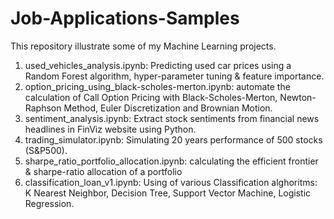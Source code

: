 # Job-Applications-Samples
This repository illustrate some of my Machine Learning projects.
1) used_vehicles_analysis.ipynb: Predicting used car prices using a Random Forest algorithm, hyper-parameter tuning & feature importance.
2) option_pricing_using_black-scholes-merton.ipynb: automate the calculation of Call Option Pricing with Black-Scholes-Merton, Newton-Raphson Method, Euler Discretization and Brownian Motion.
3) sentiment_analysis.ipynb: Extract stock sentiments from financial news headlines in FinViz website using Python.
4) trading_simulator.ipynb: Simulating 20 years performance of 500 stocks (S&P500).
5) sharpe_ratio_portfolio_allocation.ipynb: calculating the efficient frontier & sharpe-ratio allocation of a portfolio
6) classification_loan_v1.ipynb: Using of various Classification alghoritms: K Nearest Neighbor, Decision Tree, Support Vector Machine, Logistic Regression.


